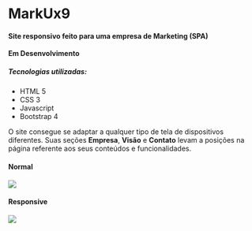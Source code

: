 # MarkUx9
#### Site responsivo feito para uma empresa de Marketing (SPA)

**Em Desenvolvimento**

##### Tecnologias utilizadas:

 - HTML 5
 - CSS 3
 - Javascript
 - Bootstrap 4
 
O site consegue se adaptar a qualquer tipo de tela de dispositivos diferentes. Suas seções **Empresa**, **Visão** e **Contato** levam a posições na página referente aos seus conteúdos e funcionalidades.

#### Normal
![](https://i.imgur.com/6PpQDnF.gif)

#### Responsive
![](https://i.imgur.com/BIYPURi.gif)
